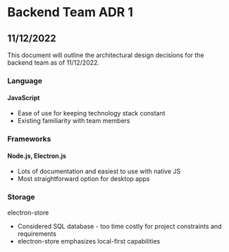 # Backend Team ADR 1 
## 11/12/2022

This document will outline the architectural design decisions for the backend team as of 11/12/2022.

### **Language**
#### JavaScript
- Ease of use for keeping technology stack constant
- Existing familiarity with team members
### **Frameworks**
#### Node.js, Electron.js
- Lots of documentation and easiest to use with native JS
- Most straightforward option for desktop apps

### **Storage**
electron-store
- Considered SQL database - too time costly for project constraints and requirements
- electron-store emphasizes local-first capabilities

